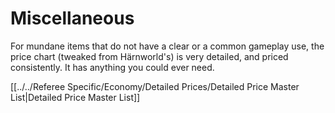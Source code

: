 # Miscellaneous

For mundane items that do not have a clear or a common gameplay use, the price chart (tweaked from Härnworld's) is very detailed, and priced consistently. It has anything you could ever need.

[[../../Referee Specific/Economy/Detailed Prices/Detailed Price Master List\|Detailed Price Master List]]